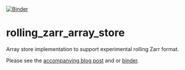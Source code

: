 [![Binder](https://mybinder.org/badge_logo.svg)](https://mybinder.org/v2/gh/informatics-lab/rolling_zarr_array_store/master?urlpath=lab/tree/binder/README.md)

# rolling_zarr_array_store

Array store implementation to support experimental rolling Zarr format.

Please see the [accompanying  blog post](https://medium.com/p/a394fa48b671/) and or [binder](https://mybinder.org/v2/gh/informatics-lab/rolling_zarr_array_store/master?urlpath=lab/tree/binder/README.md). 